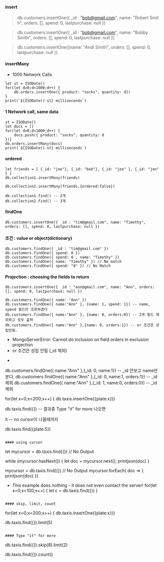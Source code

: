 #### insert
> db.customers.insertOne({ _id : "bob@gmail.com", name: "Robert Smit h", orders: [], spend: 0, lastpurchase: null })

> db.customers.insertOne({ _id : "bob@gmail.com", name: "Bobby Smith", orders: [], spend: 0, lastpurchase: null })

> db.customers.insertOne({name: "Andi Smith", orders: [], spend: 0, lastpurchase: null })

#### insertMany
- 1000 Network Calls
```
let st = ISODate()
for(let d=0;d<1000;d++) {
    db.orders.insertOne({ product: "socks", quantity: d})
}
print(`${ISODate()-st} milliseconds`)
```

#### 1 Network call, same data
```
st = ISODate()
let docs = []
for(let d=0;d<1000;d++) {
    docs.push({ product: "socks", quantity: d
})}
db.orders.insertMany(docs)
print(`${ISODate()-st} milliseconds`)
```

#### ordered
```
let friends = [ {_id: "joe"}, {_id: "bob"}, {_id: "joe" }, {_id: "jen" } ]
db.collection1.insertMany(friends)

db.collection2.insertMany(friends,{ordered:false})

db.collection1.find() -- 2개
db.collection2.find() -- 3개
```

#### findOne
```
db.customers.insertOne({ _id : "tim@gmail.com", name: "Timothy", orders: [], spend: 0, lastpurchase: null })
```

#### 조건 : value or object(dictionary)
```
db.customers.findOne({ _id : "tim@gmail.com" })
db.customers.findOne({ spend: 0 })
db.customers.findOne({ spend: 0 , name: "Timothy" })
db.customers.findOne({ name: "timothy" }) // No match
db.customers.findOne({ spend: "0" }) // No Match
```

#### Projection : choosing the fields to return
```
db.customers.insertOne({ _id : "ann@gmail.com", name: "Ann", orders: [], spend: 0, lastpurchase: null })

db.customers.findOne({ name: "Ann" })
db.customers.findOne({ name:"Ann" }, {name: 1, spend: 1}) -- name, spend 필드만 조회하겠다
db.customers.findOne({ name:"Ann" }, {name: 0, orders:0}) -- 2개 필드 제외하고 모두 출력
db.customers.findOne({ name:"Ann" },{name: 0, orders:1}) -- or 조건은 성립안됨.
```

- MongoServerError: Cannot do inclusion on field orders in exclusion projection
-  or 조건은 성립 안됨 (_id 제외)
- ```
db.customers.findOne({ name:"Ann" },{_id: 0, name:1}) -- _id 안보고 name만 본다.
db.customers.findOne({ name:"Ann" },{_id: 0, name:1, orders:1}) -- _id 제외
db.customers.findOne({ name:"Ann" },{_id: 1, name:0, orders:0}) -- _id 제외

for(let x=0;x<200;x++) { db.taxis.insertOne({plate:x})}

db.taxis.find({}) -- 결과중 Type "it" for more 나오면

it -- no cursor이 나올때까지

db.taxis.find({plate:5})
```

#### using cursor
```
let mycursor = db.taxis.find({}) // No Output

while (mycursor.hasNext()) {
    let doc = mycursor.next();
    printjson(doc)
}

mycursor = db.taxis.find({}) // No Output
mycursor.forEach( doc => { printjson(doc) })
- This example does nothing - it does not even contact the server!
for(let x=0;x<100;x++) {
    let c = db.taxis.find({})
}
```

#### skip, limit, count
```
for(let x=0;x<200;x++) { db.taxis.insertOne({plate:x})}

db.taxis.find({}).limit(5)
```

#### Type "it" for more
```
db.taxis.find({}).skip(8).limit(2)

db.taxis.find({}).count()
```



